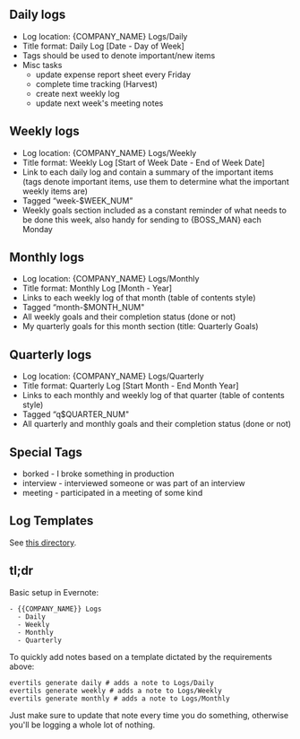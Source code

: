 ## Daily logs
* Log location: {COMPANY_NAME} Logs/Daily
* Title format: Daily Log [Date - Day of Week]
* Tags should be used to denote important/new items
* Misc tasks
  * update expense report sheet every Friday
  * complete time tracking (Harvest)
  * create next weekly log
  * update next week's meeting notes

## Weekly logs
* Log location: {COMPANY_NAME} Logs/Weekly
* Title format: Weekly Log [Start of Week Date - End of Week Date]
* Link to each daily log and contain a summary of the important items (tags denote important items, use them to determine what the important weekly items are)
* Tagged “week-$WEEK_NUM”
* Weekly goals section included as a constant reminder of what needs to be done this week, also handy for sending to {BOSS_MAN} each Monday

## Monthly logs
* Log location: {COMPANY_NAME} Logs/Monthly
* Title format: Monthly Log [Month - Year]
* Links to each weekly log of that month (table of contents style)
* Tagged “month-$MONTH_NUM"
* All weekly goals and their completion status (done or not)
* My quarterly goals for this month section (title: Quarterly Goals)

## Quarterly logs
* Log location: {COMPANY_NAME} Logs/Quarterly
* Title format: Quarterly Log [Start Month - End Month Year]
* Links to each monthly and weekly log of that quarter (table of contents style)
* Tagged “q$QUARTER_NUM"
* All quarterly and monthly goals and their completion status (done or not)

## Special Tags
* borked - I broke something in production
* interview - interviewed someone or was part of an interview
* meeting - participated in a meeting of some kind

## Log Templates
See [this directory](lib/configs/templates).

## tl;dr

Basic setup in Evernote:

```
- {{COMPANY_NAME}} Logs
  - Daily
  - Weekly
  - Monthly
  - Quarterly
```

To quickly add notes based on a template dictated by the requirements above:

```shell
evertils generate daily # adds a note to Logs/Daily
evertils generate weekly # adds a note to Logs/Weekly
evertils generate monthly # adds a note to Logs/Monthly
```

Just make sure to update that note every time you do something, otherwise you'll be logging a whole lot of nothing.